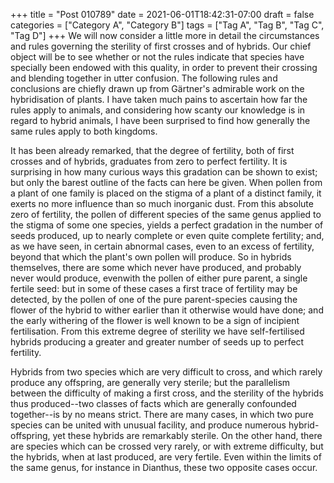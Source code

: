 +++
title = "Post 010789"
date = 2021-06-01T18:42:31-07:00
draft = false
categories = ["Category A", "Category B"]
tags = ["Tag A", "Tag B", "Tag C", "Tag D"]
+++
We will now consider a little more in detail the circumstances and rules governing the sterility of first crosses and of hybrids. Our chief object will be to see whether or not the rules indicate that species have specially been endowed with this quality, in order to prevent their crossing and blending together in utter confusion. The following rules and conclusions are chiefly drawn up from Gärtner's admirable work on the hybridisation of plants. I have taken much pains to ascertain how far the rules apply to animals, and considering how scanty our knowledge is in regard to hybrid animals, I have been surprised to find how generally the same rules apply to both kingdoms.

It has been already remarked, that the degree of fertility, both of first crosses and of hybrids, graduates from zero to perfect fertility. It is surprising in how many curious ways this gradation can be shown to exist; but only the barest outline of the facts can here be given. When pollen from a plant of one family is placed on the stigma of a plant of a distinct family, it exerts no more influence than so much inorganic dust. From this absolute zero of fertility, the pollen of different species of the same genus applied to the stigma of some one species, yields a perfect gradation in the number of seeds produced, up to nearly complete or even quite complete fertility; and, as we have seen, in certain abnormal cases, even to an excess of fertility, beyond that which the plant's own pollen will produce. So in hybrids themselves, there are some which never have produced, and probably never would produce, evenwith the pollen of either pure parent, a single fertile seed: but in some of these cases a first trace of fertility may be detected, by the pollen of one of the pure parent-species causing the flower of the hybrid to wither earlier than it otherwise would have done; and the early withering of the flower is well known to be a sign of incipient fertilisation. From this extreme degree of sterility we have self-fertilised hybrids producing a greater and greater number of seeds up to perfect fertility.

Hybrids from two species which are very difficult to cross, and which rarely produce any offspring, are generally very sterile; but the parallelism between the difficulty of making a first cross, and the sterility of the hybrids thus produced--two classes of facts which are generally confounded together--is by no means strict. There are many cases, in which two pure species can be united with unusual facility, and produce numerous hybrid-offspring, yet these hybrids are remarkably sterile. On the other hand, there are species which can be crossed very rarely, or with extreme difficulty, but the hybrids, when at last produced, are very fertile. Even within the limits of the same genus, for instance in Dianthus, these two opposite cases occur.
